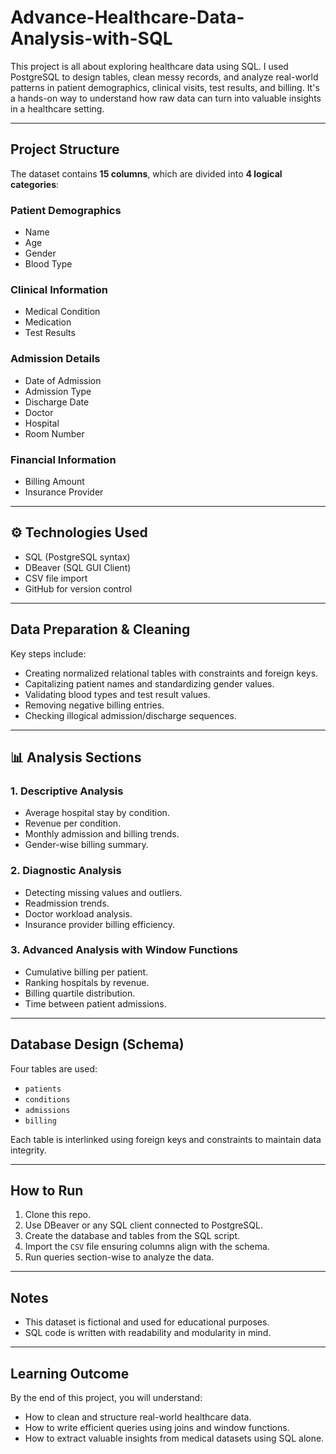 # Advance-Healthcare-Data-Analysis-with-SQL

This project is all about exploring healthcare data using SQL. I used PostgreSQL to design tables, clean messy records, and analyze real-world patterns in patient demographics, clinical visits, test results, and billing. It's a hands-on way to understand how raw data can turn into valuable insights in a healthcare setting.

---

##  Project Structure

The dataset contains **15 columns**, which are divided into **4 logical categories**:

###  Patient Demographics
- Name
- Age
- Gender
- Blood Type

###  Clinical Information
- Medical Condition
- Medication
- Test Results

###  Admission Details
- Date of Admission
- Admission Type
- Discharge Date
- Doctor
- Hospital
- Room Number

###  Financial Information
- Billing Amount
- Insurance Provider

---

## ⚙️ Technologies Used
- SQL (PostgreSQL syntax)
- DBeaver (SQL GUI Client)
- CSV file import
- GitHub for version control

---

##  Data Preparation & Cleaning

Key steps include:
- Creating normalized relational tables with constraints and foreign keys.
- Capitalizing patient names and standardizing gender values.
- Validating blood types and test result values.
- Removing negative billing entries.
- Checking illogical admission/discharge sequences.

---

## 📊 Analysis Sections

### 1. Descriptive Analysis
- Average hospital stay by condition.
- Revenue per condition.
- Monthly admission and billing trends.
- Gender-wise billing summary.

### 2. Diagnostic Analysis
- Detecting missing values and outliers.
- Readmission trends.
- Doctor workload analysis.
- Insurance provider billing efficiency.

### 3. Advanced Analysis with Window Functions
- Cumulative billing per patient.
- Ranking hospitals by revenue.
- Billing quartile distribution.
- Time between patient admissions.

---

##  Database Design (Schema)

Four tables are used:

- `patients`
- `conditions`
- `admissions`
- `billing`

Each table is interlinked using foreign keys and constraints to maintain data integrity.

---

##  How to Run

1. Clone this repo.
2. Use DBeaver or any SQL client connected to PostgreSQL.
3. Create the database and tables from the SQL script.
4. Import the `CSV` file ensuring columns align with the schema.
5. Run queries section-wise to analyze the data.

---

##  Notes

- This dataset is fictional and used for educational purposes.
- SQL code is written with readability and modularity in mind.

---

##  Learning Outcome

By the end of this project, you will understand:
- How to clean and structure real-world healthcare data.
- How to write efficient queries using joins and window functions.
- How to extract valuable insights from medical datasets using SQL alone.
